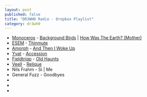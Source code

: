 ```yaml
---
layout: post
published: false
title: "DR3WH0 Radio - Dropbox Playlist"
category: dr3wh0
---
```


- [Monoceros](http://www.last.fm/music/Monoceros) - [Background Birds](http://www.last.fm/music/Monoceros/_/Background+birds) | [How Was The Earth? (Mother)](http://www.last.fm/music/Monoceros/_/How+was+the+earth%3F+%28mother%29)
- [ESEM](http://www.last.fm/music/Esem) - [Thinmute](http://www.last.fm/music/Esem/_/Thinmute)
- [Amorph](http://www.last.fm/music/Amorph) - [And Then I Woke Up](http://www.last.fm/music/Amorph/_/And+then+i+woke+up)
- [Yvat](http://www.last.fm/music/Yvat) - [Accession](http://www.last.fm/music/Yvat/_/Accession)
- [Fieldtriqp](http://www.last.fm/music/Fieldtriqp) - [Old Haunts](http://www.last.fm/music/Fieldtriqp/_/Old+Haunts)
- [Veell](http://www.last.fm/music/Veell) - [Relique](http://www.last.fm/music/Veell/_/Relique)
- Nils Frahm - Si | Me
- General Fuzz - Goodbyes
-
-
-